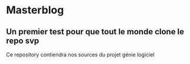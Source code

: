 # Masterblog
## Un premier test pour que tout le monde clone le repo svp
Ce repository contiendra nos sources du projet génie logiciel
